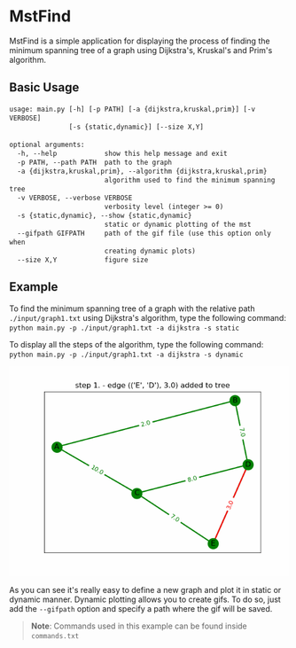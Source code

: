 # MstFind

MstFind is a simple application for displaying the process of finding the minimum spanning tree of a graph using Dijkstra's, Kruskal's and Prim's algorithm.

## Basic Usage

```
usage: main.py [-h] [-p PATH] [-a {dijkstra,kruskal,prim}] [-v VERBOSE]
               [-s {static,dynamic}] [--size X,Y]

optional arguments:
  -h, --help            show this help message and exit
  -p PATH, --path PATH  path to the graph
  -a {dijkstra,kruskal,prim}, --algorithm {dijkstra,kruskal,prim}
                        algorithm used to find the minimum spanning tree
  -v VERBOSE, --verbose VERBOSE
                        verbosity level (integer >= 0)
  -s {static,dynamic}, --show {static,dynamic}
                        static or dynamic plotting of the mst
  --gifpath GIFPATH     path of the gif file (use this option only when
                        creating dynamic plots)
  --size X,Y            figure size
```

## Example

To find the minimum spanning tree of a graph with the relative path `./input/graph1.txt` using Dijkstra's algorithm, type the following command:
`python main.py -p ./input/graph1.txt -a dijkstra -s static`

To display all the steps of the algorithm, type the following command:
`python main.py -p ./input/graph1.txt -a dijkstra -s dynamic`

![](mst.gif)

As you can see it's really easy to define a new graph and plot it in static or dynamic manner. Dynamic plotting allows you to create gifs. To do so, just add the `--gifpath` option and specify a path where the gif will be saved. 
> **Note**: Commands used in this example can be found inside `commands.txt`

